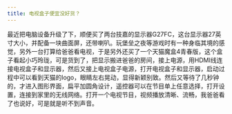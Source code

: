 ```yaml
---
title: 电视盒子便宜没好货？
---
```

最近把电脑设备升级了下，顺便买了两台技嘉的显示器G27FC，这台显示器27英寸大小，并配备一块曲面屏，还带喇叭。玩堡垒之夜等游戏时有一种身临其境的感觉，另外一台打算给爸爸看电视，于是另外还买了一个天猫魔盒4青春版，这个盒子看起小巧玲珑，可是货到了，把显示搬进爸爸的房间，接上电源，用HDMI线连接电视盒子和显示器，然后又接上电视盒子电源，打开电视盒子和显示器，启动过程中可以看到天猫的logo，眼睛左右晃动，显得新颖别致。然后又等待了几秒钟的，才进入图形界面，扁平加圆角设计，遥控器可以在节目单上任意选择，打开设置，连接到家里的无线网络。打开一个电视节目，视频播放清晰、流畅，我爸爸看了也说好，可是就是听不到声音。
